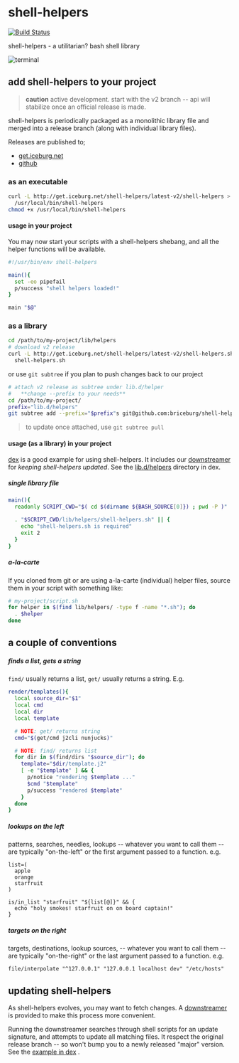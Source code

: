 # shell-helpers
[![Build Status](https://travis-ci.org/briceburg/shell-helpers.svg?branch=master)](https://travis-ci.org/briceburg/shell-helpers)

shell-helpers - a utilitarian? bash shell library

![terminal](http://icons.iconarchive.com/icons/froyoshark/enkel/128/Terminal-icon.png)

## add shell-helpers to your project

> **caution** active development. start with the v2 branch -- api will stabilize
once an official release is made.

shell-helpers is periodically packaged as a monolithic library file and merged into a release branch (along with individual library files).

Releases are published to;
  * [get.iceburg.net](http://get.iceburg.net)
  * [github](https://github.com/briceburg/shell-helpers/releases)


### as an executable
```sh
curl -L http://get.iceburg.net/shell-helpers/latest-v2/shell-helpers > \
  /usr/local/bin/shell-helpers
chmod +x /usr/local/bin/shell-helpers
```

#### usage in your project

You may now start your scripts with a shell-helpers shebang, and all the helper functions will be available.

```sh
#!/usr/bin/env shell-helpers

main(){
  set -eo pipefail
  p/success "shell helpers loaded!"
}

main "$@"
```

### as a library

```sh
cd /path/to/my-project/lib/helpers
# download v2 release
curl -L http://get.iceburg.net/shell-helpers/latest-v2/shell-helpers.sh > \
  shell-helpers.sh

```

or use `git subtree` if you plan to push changes back to our project

```sh
# attach v2 release as subtree under lib.d/helper
#   **change --prefix to your needs**
cd /path/to/my-project/
prefix="lib.d/helpers"
git subtree add --prefix="$prefix"s git@github.com:briceburg/shell-helpers.git v2
```
> to update once attached, use `git subtree pull`


#### usage (as a library) in your project

[dex](https://github.com/dockerland/dex) is a good example for using shell-helpers. It includes our [downstreamer](#updating-shell-helpers) for _keeping shell-helpers updated_. See the [lib.d/helpers](https://github.com/dockerland/dex/tree/master/lib.d/helpers) directory in dex.

##### single library file

```sh
main(){
  readonly SCRIPT_CWD="$( cd $(dirname ${BASH_SOURCE[0]}) ; pwd -P )"

  . "$SCRIPT_CWD/lib/helpers/shell-helpers.sh" || {
    echo "shell-helpers.sh is required"
    exit 2
  }
}
```

##### a-la-carte

If you cloned from git or are using a-la-carte (individual) helper files,
source them in your script with something like:

```sh
# my-project/script.sh
for helper in $(find lib/helpers/ -type f -name "*.sh"); do
  . $helper
done
```


## a couple of conventions

##### finds a list, gets a string

`find/` usually returns a list, `get/` usually returns a string. E.g.

```sh
render/templates(){
  local source_dir="$1"
  local cmd
  local dir
  local template

  # NOTE: get/ returns string
  cmd="$(get/cmd j2cli nunjucks)"

  # NOTE: find/ returns list
  for dir in $(find/dirs "$source_dir"); do
    template="$dir/template.j2"
    [ -e "$template" ] && {
      p/notice "rendering $template ..."
      $cmd "$template"
      p/success "rendered $template"
    }
  done
}
```

##### lookups on the left
patterns, searches, needles, lookups -- whatever you want to call them -- are typically "on-the-left" or the first argument passed to a function. e.g.

```
list=(
  apple
  orange
  starfruit
)

is/in_list "starfruit" "${list[@]}" && {
  echo "holy smokes! starfruit on on board captain!"
}
```


##### targets on the right

targets, destinations, lookup sources, -- whatever you want to call them -- are typically "on-the-right" or the last argument passed to a function. e.g.

```
file/interpolate "^127.0.0.1" "127.0.0.1 localhost dev" "/etc/hosts"
```


## updating shell-helpers

As shell-helpers evolves, you may want to fetch changes. A [downstreamer](bin/downstream-helpers) is provided to make this process more convenient.

Running the downstreamer searches through shell scripts for an update signature, and attempts to update all matching files.  It respect the original release branch -- so won't bump you to a newly released "major" version. See the [example in dex](https://github.com/dockerland/dex/tree/master/lib.d/helpers) .
